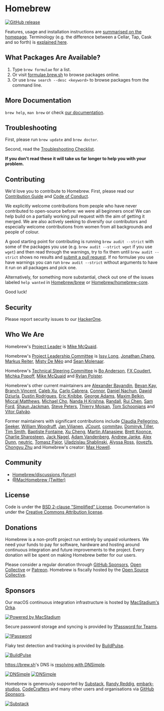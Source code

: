 # Homebrew

[![GitHub release](https://img.shields.io/github/release/Homebrew/brew.svg)](https://github.com/Homebrew/brew/releases)

Features, usage and installation instructions are [summarised on the homepage](https://brew.sh). Terminology (e.g. the difference between a Cellar, Tap, Cask and so forth) is [explained here](https://docs.brew.sh/Formula-Cookbook#homebrew-terminology).

## What Packages Are Available?

1. Type `brew formulae` for a list.
2. Or visit [formulae.brew.sh](https://formulae.brew.sh) to browse packages online.
3. Or use `brew search --desc <keyword>` to browse packages from the command line.

## More Documentation

`brew help`, `man brew` or check [our documentation](https://docs.brew.sh/).

## Troubleshooting

First, please run `brew update` and `brew doctor`.

Second, read the [Troubleshooting Checklist](https://docs.brew.sh/Troubleshooting).

**If you don't read these it will take us far longer to help you with your problem.**

## Contributing

We'd love you to contribute to Homebrew. First, please read our [Contribution Guide](CONTRIBUTING.md) and [Code of Conduct](https://github.com/Homebrew/.github/blob/HEAD/CODE_OF_CONDUCT.md#code-of-conduct).

We explicitly welcome contributions from people who have never contributed to open-source before: we were all beginners once! We can help build on a partially working pull request with the aim of getting it merged. We are also actively seeking to diversify our contributors and especially welcome contributions from women from all backgrounds and people of colour.

A good starting point for contributing is running `brew audit --strict` with some of the packages you use (e.g. `brew audit --strict wget` if you use `wget`) and then read through the warnings, try to fix them until `brew audit --strict` shows no results and [submit a pull request](https://docs.brew.sh/How-To-Open-a-Homebrew-Pull-Request). If no formulae you use have warnings you can run `brew audit --strict` without arguments to have it run on all packages and pick one.

Alternatively, for something more substantial, check out one of the issues labeled `help wanted` in [Homebrew/brew](https://github.com/homebrew/brew/issues?q=is%3Aopen+is%3Aissue+label%3A%22help+wanted%22) or [Homebrew/homebrew-core](https://github.com/homebrew/homebrew-core/issues?q=is%3Aopen+is%3Aissue+label%3A%22help+wanted%22).

Good luck!

## Security

Please report security issues to our [HackerOne](https://hackerone.com/homebrew/).

## Who We Are

Homebrew's [Project Leader](https://docs.brew.sh/Homebrew-Governance#6-project-leader) is [Mike McQuaid](https://github.com/MikeMcQuaid).

Homebrew's [Project Leadership Committee](https://docs.brew.sh/Homebrew-Governance#4-project-leadership-committee) is [Issy Long](https://github.com/issyl0), [Jonathan Chang](https://github.com/jonchang), [Markus Reiter](https://github.com/reitermarkus), [Misty De Méo](https://github.com/mistydemeo) and [Sean Molenaar](https://github.com/SMillerDev).

Homebrew's [Technical Steering Committee](https://docs.brew.sh/Homebrew-Governance#7-technical-steering-committee) is [Bo Anderson](https://github.com/Bo98), [FX Coudert](https://github.com/fxcoudert), [Michka Popoff](https://github.com/iMichka), [Mike McQuaid](https://github.com/MikeMcQuaid) and [Rylan Polster](https://github.com/Rylan12).

Homebrew's other current maintainers are [Alexander Bayandin](https://github.com/bayandin), [Bevan Kay](https://github.com/bevanjkay), [Branch Vincent](https://github.com/branchvincent), [Caleb Xu](https://github.com/alebcay), [Carlo Cabrera](https://github.com/carlocab), [Connor](https://github.com/cnnrmnn), [Daniel Nachun](https://github.com/danielnachun), [Dawid Dziurla](https://github.com/dawidd6), [Dustin Rodrigues](https://github.com/dtrodrigues), [Eric Knibbe](https://github.com/EricFromCanada), [George Adams](https://github.com/gdams), [Maxim Belkin](https://github.com/maxim-belkin), [Miccal Matthews](https://github.com/miccal), [Michael Cho](https://github.com/cho-m), [Nanda H Krishna](https://github.com/nandahkrishna), [Randall](https://github.com/ran-dall), [Rui Chen](https://github.com/chenrui333), [Sam Ford](https://github.com/samford), [Shaun Jackman](https://github.com/sjackman), [Steve Peters](https://github.com/scpeters), [Thierry Moisan](https://github.com/Moisan), [Tom Schoonjans](https://github.com/tschoonj) and [Vítor Galvão](https://github.com/vitorgalvao).

Former maintainers with significant contributions include [Claudia Pellegrino](https://github.com/claui), [Seeker](https://github.com/SeekingMeaning), [William Woodruff](https://github.com/woodruffw), [Jan Viljanen](https://github.com/javian), [JCount](https://github.com/jcount), [commitay](https://github.com/commitay), [Dominyk Tiller](https://github.com/DomT4), [Tim Smith](https://github.com/tdsmith), [Baptiste Fontaine](https://github.com/bfontaine), [Xu Cheng](https://github.com/xu-cheng), [Martin Afanasjew](https://github.com/UniqMartin), [Brett Koonce](https://github.com/asparagui), [Charlie Sharpsteen](https://github.com/Sharpie), [Jack Nagel](https://github.com/jacknagel), [Adam Vandenberg](https://github.com/adamv), [Andrew Janke](https://github.com/apjanke), [Alex Dunn](https://github.com/dunn), [neutric](https://github.com/neutric), [Tomasz Pajor](https://github.com/nijikon), [Uladzislau Shablinski](https://github.com/vladshablinsky), [Alyssa Ross](https://github.com/alyssais), [ilovezfs](https://github.com/ilovezfs), [Chongyu Zhu](https://github.com/lembacon) and Homebrew's creator: [Max Howell](https://github.com/mxcl).

## Community

- [Homebrew/discussions (forum)](https://github.com/homebrew/discussions/discussions)
- [@MacHomebrew (Twitter)](https://twitter.com/MacHomebrew)

## License

Code is under the [BSD 2-clause "Simplified" License](LICENSE.txt).
Documentation is under the [Creative Commons Attribution license](https://creativecommons.org/licenses/by/4.0/).

## Donations

Homebrew is a non-profit project run entirely by unpaid volunteers. We need your funds to pay for software, hardware and hosting around continuous integration and future improvements to the project. Every donation will be spent on making Homebrew better for our users.

Please consider a regular donation through [GitHub Sponsors](https://github.com/sponsors/Homebrew), [Open Collective](https://opencollective.com/homebrew) or [Patreon](https://www.patreon.com/homebrew). Homebrew is fiscally hosted by the [Open Source Collective](https://opencollective.com/opensource).

## Sponsors

Our macOS continuous integration infrastructure is hosted by [MacStadium's Orka](https://www.macstadium.com/customers/homebrew).

[![Powered by MacStadium](https://cloud.githubusercontent.com/assets/125011/22776032/097557ac-eea6-11e6-8ba8-eff22dfd58f1.png)](https://www.macstadium.com)

Secure password storage and syncing is provided by [1Password for Teams](https://1password.com/teams/).

[![1Password](https://1password.com/img/redesign/press/logo.c757be5591a513da9c768f8b80829318.svg)](https://1password.com)

Flaky test detection and tracking is provided by [BuildPulse](https://buildpulse.io/).

[![BuildPulse](https://user-images.githubusercontent.com/2988/130445500-96f44c87-e7dd-4da0-9877-7e5b1618e144.png)](https://buildpulse.io)

<https://brew.sh>'s DNS is [resolving with DNSimple](https://dnsimple.com/resolving/homebrew).

[![DNSimple](https://cdn.dnsimple.com/assets/resolving-with-us/logo-light.png)](https://dnsimple.com/resolving/homebrew#gh-light-mode-only)
[![DNSimple](https://cdn.dnsimple.com/assets/resolving-with-us/logo-dark.png)](https://dnsimple.com/resolving/homebrew#gh-dark-mode-only)

Homebrew is generously supported by [Substack](https://github.com/substackinc), [Randy Reddig](https://github.com/ydnar), [embark-studios](https://github.com/embark-studios), [CodeCrafters](https://github.com/codecrafters-io) and many other users and organisations via [GitHub Sponsors](https://github.com/sponsors/Homebrew).

[![Substack](https://github.com/substackinc.png?size=64)](https://github.com/substackinc)
